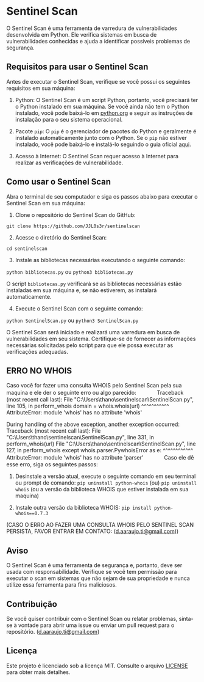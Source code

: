 # Sentinel Scan

O Sentinel Scan é uma ferramenta de varredura de vulnerabilidades desenvolvida em Python. Ele verifica sistemas em busca de vulnerabilidades conhecidas e ajuda a identificar possíveis problemas de segurança.

## Requisitos para usar o Sentinel Scan

Antes de executar o Sentinel Scan, verifique se você possui os seguintes requisitos em sua máquina:

1. Python: O Sentinel Scan é um script Python, portanto, você precisará ter o Python instalado em sua máquina. Se você ainda não tem o Python instalado, você pode baixá-lo em [python.org](https://www.python.org/downloads/) e seguir as instruções de instalação para o seu sistema operacional.

2. Pacote `pip`: O `pip` é o gerenciador de pacotes do Python e geralmente é instalado automaticamente junto com o Python. Se o `pip` não estiver instalado, você pode baixá-lo e instalá-lo seguindo o guia oficial [aqui](https://pip.pypa.io/en/stable/installing/).

3. Acesso à Internet: O Sentinel Scan requer acesso à Internet para realizar as verificações de vulnerabilidade.

## Como usar o Sentinel Scan

Abra o terminal de seu computador e siga os passos abaixo para executar o Sentinel Scan em sua máquina:

1. Clone o repositório do Sentinel Scan do GitHub:

`git clone https://github.com/JJL0s3r/sentinelscan`

2. Acesse o diretório do Sentinel Scan:

`cd sentinelscan`

3. Instale as bibliotecas necessárias executando o seguinte comando:

`python bibliotecas.py` ou `python3 bibliotecas.py`


O script `bibliotecas.py` verificará se as bibliotecas necessárias estão instaladas em sua máquina e, se não estiverem, as instalará automaticamente.

4. Execute o Sentinel Scan com o seguinte comando:

`python SentinelScan.py` ou `python3 SentinelScan.py`


O Sentinel Scan será iniciado e realizará uma varredura em busca de vulnerabilidades em seu sistema. Certifique-se de fornecer as informações necessárias solicitadas pelo script para que ele possa executar as verificações adequadas.

## ERRO NO WHOIS

Caso você for fazer uma consulta WHOIS pelo Sentinel Scan pela sua maquina e ele der o seguinte erro ou algo parecido:
ㅤ
ㅤ
ㅤ
Traceback (most recent call last):
  File "C:\Users\thano\sentinelscan\SentinelScan.py", line 105, in perform_whois
    domain = whois.whois(url)
             ^^^^^^^^^^^
AttributeError: module 'whois' has no attribute 'whois'

During handling of the above exception, another exception occurred:
Traceback (most recent call last):
  File "C:\Users\thano\sentinelscan\SentinelScan.py", line 331, in <module>
    perform_whois(url)
  File "C:\Users\thano\sentinelscan\SentinelScan.py", line 127, in perform_whois
    except whois.parser.PywhoisError as e:
           ^^^^^^^^^^^^
AttributeError: module 'whois' has no attribute 'parser'
ㅤ
ㅤ
ㅤ
Caso ele dê esse erro, siga os seguintes passos:
1. Desinstale a versão atual, execute o seguinte comando em seu terminal ou prompt de comando:
`pip uninstall python-whois` (ou) `pip uninstall whois` (ou a versão da biblioteca WHOIS que estiver instalada em sua maquina)

2. Instale outra versão da biblioteca WHOIS:
`pip install python-whois==0.7.3`

(CASO O ERRO AO FAZER UMA CONSULTA WHOIS PELO SENTINEL SCAN PERSISTA, FAVOR ENTRAR EM CONTATO: (d.aaraujo.ti@gmail.com))
## Aviso

O Sentinel Scan é uma ferramenta de segurança e, portanto, deve ser usada com responsabilidade. Verifique se você tem permissão para executar o scan em sistemas que não sejam de sua propriedade e nunca utilize essa ferramenta para fins maliciosos.

## Contribuição

Se você quiser contribuir com o Sentinel Scan ou relatar problemas, sinta-se à vontade para abrir uma issue ou enviar um pull request para o repositório. (d.aaraujo.ti@gmail.com)

## Licença

Este projeto é licenciado sob a licença MIT. Consulte o arquivo [LICENSE](LICENSE) para obter mais detalhes.
